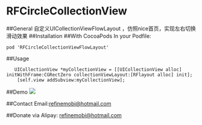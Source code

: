 # RFCircleCollectionView
##General
自定义UICollectionViewFlowLayout ，仿照nice首页，实现左右切换滑动效果
##Installation
##With CocoaPods
In your Podfile:
```
pod 'RFCircleCollectionViewFlowLayout'
```
##Usage
```
   UICollectionView *myCollectionView = [[UICollectionView alloc] initWithFrame:CGRectZero collectionViewLayout:[RFlayout alloc] init];
    [self.view addSubview:myCollectionView];
```

##Demo
![](https://github.com/refinemobi/RFCircleCollectionView/raw/master/RFCircleCollectionView/Image/demo.gif) 

##Contact
Email:refinemobi@hotmail.com

##Donate
via Alipay: refinemobi@hotmail.com
